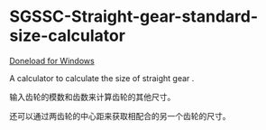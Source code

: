 # SGSSC-Straight-gear-standard-size-calculator
<a href=""> Doneload for Windows </a>

A calculator to calculate the size of straight gear . 

输入齿轮的模数和齿数来计算齿轮的其他尺寸。

还可以通过两齿轮的中心距来获取相配合的另一个齿轮的尺寸。

